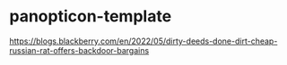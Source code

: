 # panopticon-template

https://blogs.blackberry.com/en/2022/05/dirty-deeds-done-dirt-cheap-russian-rat-offers-backdoor-bargains
